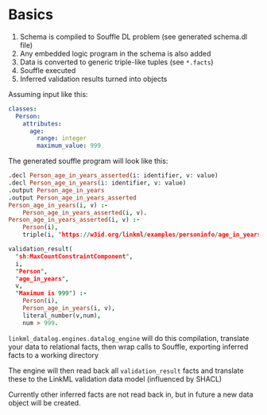 # Basics

 1. Schema is compiled to Souffle DL problem (see generated schema.dl file)
 2. Any embedded logic program in the schema is also added
 3. Data is converted to generic triple-like tuples (see `*.facts`)
 4. Souffle executed
 5. Inferred validation results turned into objects

Assuming input like this:

```yaml
classes:
  Person:
    attributes:
      age:
        range: integer
        maximum_value: 999
```

The generated souffle program will look like this:

```prolog
.decl Person_age_in_years_asserted(i: identifier, v: value)
.decl Person_age_in_years(i: identifier, v: value)
.output Person_age_in_years
.output Person_age_in_years_asserted
Person_age_in_years(i, v) :- 
    Person_age_in_years_asserted(i, v).
Person_age_in_years_asserted(i, v) :- 
    Person(i),
    triple(i, "https://w3id.org/linkml/examples/personinfo/age_in_years", v).

validation_result(
  "sh:MaxCountConstraintComponent",
  i,
  "Person",
  "age_in_years",
  v,
  "Maximum is 999") :-
    Person(i),
    Person_age_in_years(i, v),
    literal_number(v,num),
    num > 999.
```

`linkml_datalog.engines.datalog_engine` will do this compilation, translate your data to relational facts, then wrap calls to Souffle, exporting inferred facts to a working directory

The engine will then read back all `validation_result` facts and translate these to the LinkML validation data model (influenced by SHACL)

Currently other inferred facts are not read back in, but in future a new data object will be created.
